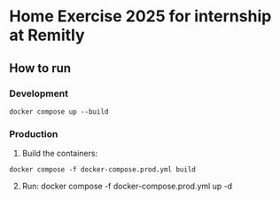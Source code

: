 # Home Exercise 2025 for internship at Remitly

## How to run

### Development

```
docker compose up --build
```

### Production

1. Build the containers:
```
docker compose -f docker-compose.prod.yml build
```

2. Run:
docker compose -f docker-compose.prod.yml up -d
```